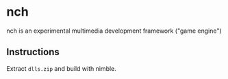 nch
===

nch is an experimental multimedia development framework ("game engine")


Instructions
------------

Extract `dlls.zip` and build with nimble.
